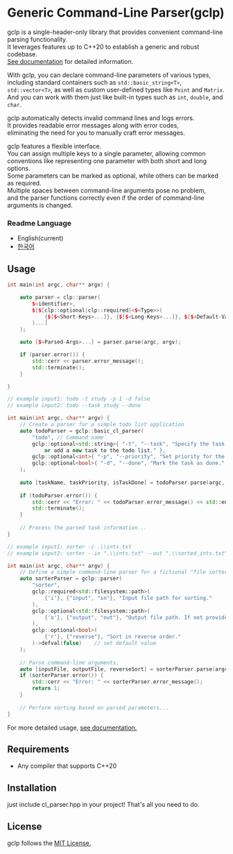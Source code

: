 # Generic Command-Line Parser(gclp)

gclp is a single-header-only library that provides convenient command-line parsing functionality.    
It leverages features up to C++20 to establish a generic and robust codebase.     
[See documentation](https://woon-2.github.io/gclp/) for detailed information.

With gclp, you can declare command-line parameters of various types,    
including standard containers such as `std::basic_string<T>`, `std::vector<T>`, as well as custom user-defined types like `Point` and `Matrix`.    
And you can work with them just like built-in types such as `int`, `double`, and `char`.

gclp automatically detects invalid command lines and logs errors.     
It provides readable error messages along with error codes,     
eliminating the need for you to manually craft error messages.

gclp features a flexible interface.    
You can assign multiple keys to a single parameter, allowing common conventions like representing one parameter with both short and long options.    
Some parameters can be marked as optional, while others can be marked as required.    
Multiple spaces between command-line arguments pose no problem,     
and the parser functions correctly even if the order of command-line arguments is changed.

### Readme Language

- English(current)
- [한국어](https://github.com/Woon-2/gclp/blob/main/readme/README-KR.md)

## Usage

```cpp
int main(int argc, char** argv) {

    auto parser = clp::parser(
        $<identifier>,
        $[$[clp::optional|clp::required]<$<Type>>(
            {$[$<Short-Keys>...]}, {$[$<Long-Keys>...]}, $[$<Default-Value>], $<Brief-Description>
        )...]
    );

    auto [$<Parsed-Args>...] = parser.parse(argc, argv);

    if (parser.error()) {
        std::cerr << parser.error_message();
        std::terminate();
    }

}
```

```cpp
// example input1: todo -t study -p 1 -d false
// example input2: todo --task study --done

int main(int argc, char** argv) {
    // Create a parser for a simple todo list application
    auto todoParser = gclp::basic_cl_parser(
        "todo", // Command name
        gclp::optional<std::string>{ "-t", "--task", "Specify the task name to modify,
            or add a new task to the todo list." },
        gclp::optional<int>{ "-p", "--priority", "Set priority for the task." },
        gclp::optional<bool>{ "-d", "--done", "Mark the task as done." }
    );
    
    auto [taskName, taskPriority, isTaskDone] = todoParser.parse(argc, argv);
    
    if (todoParser.error()) {
        std::cerr << "Error: " << todoParser.error_message() << std::endl;
        std::terminate();
    }
    
    // Process the parsed task information...
}
```

```cpp
// example input1: sorter -i .\\ints.txt
// example input2: sorter --in ".\\ints.txt" --out ".\\sorted_ints.txt" --reverse

int main(int argc, char** argv) {
    // Define a simple command-line parser for a fictional "file sorter" application.
    auto sorterParser = gclp::parser(
        "sorter",
        gclp::required<std::filesystem::path>(
            {'i'}, {"input", "in"}, "Input file path for sorting."
        ),
        gclp::optional<std::filesystem::path>(
            {'o'}, {"output", "out"}, "Output file path. If not provided, prints to console."
        ),
        gclp::optional<bool>(
            {'r'}, {"reverse"}, "Sort in reverse order."
        )->defval(false)    // set default value
    );
    
    // Parse command-line arguments.
    auto [inputFile, outputFile, reverseSort] = sorterParser.parse(argc, argv);
    if (sorterParser.error()) {
        std::cerr << "Error: " << sorterParser.error_message();
        return 1;
    }
    
    // Perform sorting based on parsed parameters...
}
```

For more detailed usage, [see documentation.](https://woon-2.github.io/gclp/)

## Requirements

- Any compiler that supports C++20

## Installation

just include cl_parser.hpp in your project! That's all you need to do.

## License

gclp follows the [MIT License.](https://github.com/Woon-2/gclp/blob/main/LICENSE)